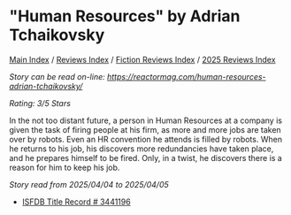 # "Human Resources" by Adrian Tchaikovsky

[Main Index](../../../README.md) / [Reviews Index](../../README.md) / [Fiction Reviews Index](../README.md) / [2025 Reviews Index](README.md)

*Story can be read on-line: <https://reactormag.com/human-resources-adrian-tchaikovsky/>*

*Rating: 3/5 Stars*

In the not too distant future, a person in Human Resources at a company is given the task of firing people at his firm, as more and more jobs are taken over by robots. Even an HR convention he attends is filled by robots. When he returns to his job, his discovers more redundancies have taken place, and he prepares himself to be fired. Only, in a twist, he discovers there is a reason for him to keep his job.

*Story read from 2025/04/04 to 2025/04/05*

- [ISFDB Title Record # 3441196](https://www.isfdb.org/cgi-bin/title.cgi?3441196)
